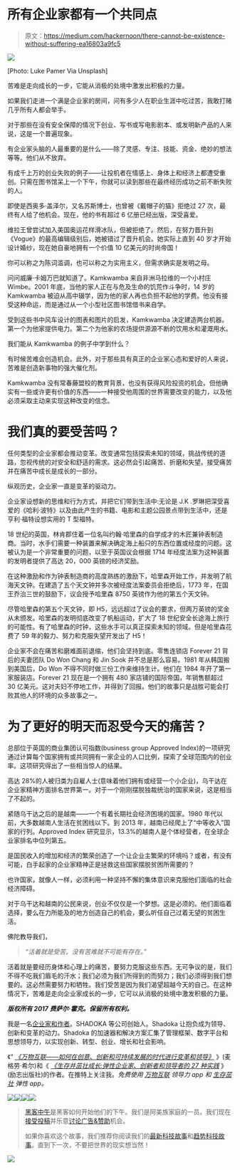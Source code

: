 # 所有企业家都有一个共同点

> 原文：<https://medium.com/hackernoon/there-cannot-be-existence-without-suffering-ea16803a9fc5>

![](img/7e225efecea2b15d3001e1cd28d354b2.png)

[Photo: Luke Pamer Via Unsplash]

苦难是走向成长的一步，它能从消极的处境中激发出积极的力量。

如果我们走进一个满是企业家的房间，问有多少人在职业生涯中吃过苦，我敢打赌几乎所有人都会举手。

对于那些在没有安全保障的情况下创业、写书或写电影剧本、或发明新产品的人来说，这是一个普遍现象。

有企业家头脑的人最重要的是什么——除了灵感、专注、技能、资金、绝妙的想法等等。他们从不放弃。

有成千上万的创业失败的例子——让投机者在情感上、身体上和经济上都遭受重创。只需在图书馆呆上一个下午，你就可以读到那些在最终经历成功之前不断失败的人。

即使是西奥多·盖泽尔，又名苏斯博士，也曾被《戴帽子的猫》拒绝过 27 次，最终有人给了他机会。现在，他的书有超过 6 亿册已经出版，深受喜爱。

维拉王曾尝试加入美国奥运花样滑冰队，但被拒绝了。然后，在努力晋升到《Vogue》的最高编辑级别后，她被错过了晋升机会。她实际上直到 40 岁才开始设计婚纱，现在她自豪地拥有一个价值 10 亿美元的时尚帝国！

你可以称之为陈词滥调，也可以称之为实用主义，但需求确实是发明之母。

问问威廉·卡姆万巴就知道了。Kamkwamba 来自非洲马拉维的一个小村庄 Wimbe。2001 年底，当他的家人正在与危及生命的饥荒作斗争时，14 岁的 Kamkwamba 被迫从高中辍学，因为他的家人再也负担不起他的学费。他没有接受这种命运，而是通过从一个小型社区图书馆借书来自学。

受到这些书中风车设计的图表和图片的启发，Kamkwamba 决定建造两台机器。第一个为他家提供电力。第二个为他家的农场提供源源不断的饮用水和灌溉用水。

我们能从 Kamkwamba 的例子中学到什么？

有时候苦难会创造机会。此外，对于那些具有真正的企业家心态和爱好的人来说，苦难是创造新事物的强大催化剂。

Kamkwamba 没有常春藤盟校的教育背景，也没有获得风险投资的机会。但他确实有一些或许更有价值的东西——一种接受他周围的世界需要改变的能力，以及他必须采取主动来实现这种改变的信念。

# 我们真的要受苦吗？

任何类型的企业家都会推动变革。改变通常包括探索未知的领域，挑战传统的道路，忽视传统的对安全和舒适的需求。这必然会引起痛苦、折磨和失望。接受痛苦并在痛苦中成长是成长的一部分。

纵观历史，企业家一直是变革的驱动力。

企业家设想新的思维和行为方式，并把它们带到生活中:无论是 J.K .罗琳把深受喜爱的《哈利·波特》以及由此产生的书籍、电影和主题公园景点带到生活中，还是亨利·福特设想实用的 T 型福特。

18 世纪的英国，林肯郡住着一位名叫约翰·哈里森的自学成才的木匠兼钟表制造商。当时，水手们需要一种装置来解决确定海上船只的东西位置或经度的问题。这被认为是一个非常重要的问题，以至于英国议会根据 1714 年经度法案为这种装置的发明者提供了高达 20，000 英镑的经济奖励。

在这种激励和作为钟表制造商的高度熟练的激励下，哈里森开始工作，并发明了航海天文钟。在建造了五个天文钟并多次被经度法案委员会拒绝后，1773 年，在国王乔治三世的鼓励下，议会授予哈里森 8750 英镑作为他的第五个天文钟。

尽管哈里森的第五个天文钟，即 H5，远远超过了议会的要求，但两万英镑的奖金从未颁发。哈里森的发明彻底改变了帆船运动，扩大了 18 世纪安全长途海上旅行的可能性。有了哈里森的时钟，这些水手可以真正探索未知的领域。但是哈里森花费了 59 年的毅力、努力和克服失望开发出了 H5！

企业家不会在痛苦和磨难面前退缩，他们会坚持到底。零售连锁店 Forever 21 背后的夫妻团队 Do Won Chang 和 Jin Sook 并不总是那么容易。1981 年从韩国搬到美国后，Do Won 不得不同时做三份工作来维持生计。他们在 1984 年开了第一家服装店。Forever 21 现在是一个拥有 480 家店铺的国际帝国，年销售额超过 30 亿美元。这对夫妇不停地工作，并得到了回报。他们的故事只是战胜可能会打败其他人的环境的众多故事之一。

# 为了更好的明天而忍受今天的痛苦？

总部位于英国的商业集团认可指数(business group Approved Index)的一项研究通过计算每个国家拥有或共同拥有一家企业的人口比例，探索了全球范围内的创业率。这项研究得出了一些相当惊人的结果。

高达 28%的人被归类为自雇人士(意味着他们拥有或经营一个小企业)，乌干达在企业家精神方面排名世界第一。对于一个刚刚摆脱独裁统治的国家来说，这是相当了不起的。

紧随乌干达之后的是越南——一个有着长期社会经济困境的国家。1980 年代以前，大多数越南人生活在贫困线以下。到 2013 年，越南已经爬上了“中等收入”国家的行列。Approved Index 研究显示，13.3%的越南人是个体经营者，在全球企业家排名中位列第五。

是国民收入的增加和经济的繁荣创造了一个让企业主繁荣的环境吗？或者，有没有可能，白手起家的企业家精神正是拯救这些国家摆脱贫困所需要的？

也许国家，就像人一样，必须利用一种坚持不懈的集体意识来克服他们面临的社会经济障碍。

对于乌干达和越南的公民来说，创业不仅仅是一个梦想。这是必须的。他们面临着选择，要么在力所能及的地方创造自己的机会，要么听任自己过着无望的贫困生活。

佛陀教导我们，

> *“活着就是受苦。没有苦难就不可能有存在。”*

活着就是要经历身体和心理上的痛苦，要努力克服这些东西。无可争议的是，我们不得不吃我们眉毛的汗水；我们必须为我们所得到的而努力；我们必须得到我们想要的。这必然需要努力和牺牲。我们受苦是因为我们渴望超越今天的自己。在这种情况下，苦难是走向企业家成长的一步，它可以从消极的处境中激发积极的力量。

***版权所有 2017 费萨尔·霍克。保留所有权利。***

我是一名[企业家和作者](http://faisalhoque.com/speaking/)。SHADOKA 等公司创始人。Shadoka 让抱负成为领导、创新和变革的动力。Shadoka 的加速器和解决方案汇集了管理框架、数字平台和思想领导力，以实现创新、转型、创业、增长和社会影响。

《“ [*《万物互联——如何在创意、创新和可持续发展的时代进行变革和领导》*](http://www.amazon.com/Everything-Connects-Creativity-Innovation-Sustainability/dp/0071830758/ref=sr_1_1?ie=UTF8&qid=1376488798&sr=8-1&keywords=everything+connects%2Bfaisal+hoque) 》(麦格劳·希尔)和《 [*《生存并茁壮成长:弹性企业家、创新者和领导者的 27 种实践*](http://survivetothrive.pub/) 》(励志出版社)的作者。在推特上关注我。*免费使用* [*万物互联*](http://app.everythingconnectsthebook.com/login.php) *领导力 app 和* [*生存茁壮*](http://app.survivetothrive.pub/login.php) *弹性 app。*

![](img/9ae5bedb96fb67f99210fb2bfb36f96a.png)[![](img/50ef4044ecd4e250b5d50f368b775d38.png)](http://bit.ly/HackernoonFB)[![](img/979d9a46439d5aebbdcdca574e21dc81.png)](https://goo.gl/k7XYbx)[![](img/2930ba6bd2c12218fdbbf7e02c8746ff.png)](https://goo.gl/4ofytp)

> [黑客中午](http://bit.ly/Hackernoon)是黑客如何开始他们的下午。我们是阿美族家庭的一员。我们现在[接受投稿](http://bit.ly/hackernoonsubmission)并乐意[讨论广告&赞助](mailto:partners@amipublications.com)机会。
> 
> 如果你喜欢这个故事，我们推荐你阅读我们的[最新科技故事](http://bit.ly/hackernoonlatestt)和[趋势科技故事](https://hackernoon.com/trending)。直到下一次，不要把世界的现实想当然！

![](img/be0ca55ba73a573dce11effb2ee80d56.png)